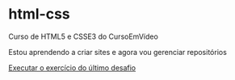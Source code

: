 # html-css
 Curso de HTML5 e CSSE3 do CursoEmVídeo

 Estou aprendendo a criar sites e agora vou gerenciar repositórios

<a href="https://lucasvaldati.github.io/html-css/d10/index.html">Executar o exercício do último desafio</a>